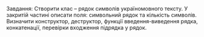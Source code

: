 Завдання:  Створити клас – рядок символів україномовного тексту. У закритій частині описати поля: символьний рядок та кількість символів. Визначити конструктор, деструктор, функції введення-виведення рядка, конкатенації, перевірки входження підрядка у рядок.
